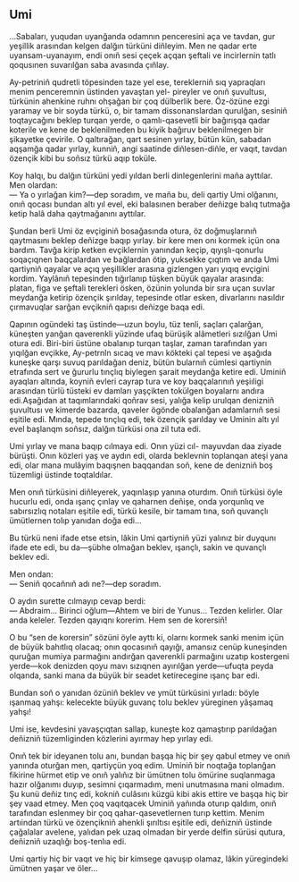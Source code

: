 ## Umi

...Sabaları, yuqudan uyanğanda odamnın penceresini aça ve tavdan, gur yeşillik arasından kelgen dalğın türküni diñleyim.
Men ne qadar erte uyansam-uyanayım, endi onıñ sesi çeçek açqan şeftali ve incirlernin tatlı qoqusınen suvarılğan saba avasında çıñlay.

Ay-petriniñ qudretli töpesinden taze yel ese, tereklerniñ sıq yapraqları menim penceremnin üstinden yavaştan yel- pireyler ve onıñ şuvultusı, türkünin ahenkine ruhnı ohşağan bir çoq dülberlik bere.
Öz-özüne ezgi yaramay ve bir soyda türkü, o, bir tamam dissonanslardan qurulğan, sesiniñ toqtaycağını beklep turqan yerde, o qamlı-qasevetli bir bağırışqa qadar koterile ve kene de beklenilmeden bu kiyik bağıruv beklenilmegen bir şikayetke çevirile.
O qaltırağan, qart sesinen yırlay, bütün kün, sabadan aqşamğa qadar yırlay, kunniñ, angi saatinde diñlesen-diñle, er vaqıt, tavdan özençik kibi bu soñsız türkü aqıp toküle.

Koy halqı, bu dalğın türküni yedi yıldan berli dinlegenlerini maña ayttılar.
Men olardan:  
— Ya o yırlağan kim?—dep soradım, ve maña bu, deli qartiy Umi olğanını, onıñ qocası bundan altı yıl evel, eki balasınen beraber deñizge balıq tutmağa ketip halâ daha qaytmağanını ayttılar.

Şundan berli Umi öz evçiginiñ bosağasında otura, öz doğmuşlarınıñ qaytmasını beklep deñizge baqıp yırlay.
bir kere men onı kormek içün ona bardım.
Tavğa kirip ketken evçiklernin yanından keçip, qıyışlı-qonurlu soqaçıqnen baqçalardan ve bağlardan ötip, yuksekke çıqtım ve anda Umi qartiyniñ qayalar ve açıq yeşillikler arasına gizlengen yarı yıqıq evçigini kordim.
Yaylânıñ tepesinden tığırlanıp tüşken büyük qayalar arasında: platan, figa ve şeftali terekleri ösken, özünin yolunda bir sıra uçan suvlar meydanğa ketirip özençik şırılday, tepesinde otlar esken, divarlarını nasıldır çırmavuqlar sarğan evçikniñ qapısı deñizge baqa edi.

Qapının ogündeki taş üstinde—uzun boylu, tüz tenli, saçları çalarğan, küneşten yanğan qaverenkli yüzinde ufaq bürüşik alâmetleri sızılğan Umi otura edi.
Biri-biri üstüne obalanıp turqan taşlar, zaman tarafından yarı yıqılğan evçikke, Ay-petrnln sıcaq ve mavı kökteki çal tepesi ve aşağıda kuneşke qarşı suvuq parıldağan deniz, bütün bularnıñ cümlesi qartiynin etrafında sert ve ğururlu tınçlıq biylegen şarait meydanğa ketire edi.
Uminiñ ayaqları altında, koyniñ evleri cayrap tura ve koy baqçalarınıñ yeşiıligi arasından türlü tüsteki ev damları yaşçikten tokülgen boyalarnı andıra edi.Aşağıdan at taqımlarındaki qoñrav sesi, yalığa kelip urulqan denizniñ şuvultusı ve kimerde bazarda, qaveler ögönde obalanğan adamlarnıñ sesi eşitile edi.
Mında, tepede tınçlıq edi, tek özençik şarılday ve Uminin altı yıl evel başlanqm soñsız, dalğın türküsi ona zil tuta edi.

Umi yırlay ve mana baqıp cılmaya edi.
Onın yüzi cıl- mayuvdan daa ziyade bürüşti.
Onın közleri yaş ve aydın edi, olarda beklevnin toplanqan ateşi yana edi, olar mana mulâyim baqışnen baqqandan soñ, kene de denizniñ boş tüzemligi üstinde toqtaldılar.

Men onıñ türküsini diñleyerek, yaqınlaşıp yanına oturdım.
Onıñ türküsi öyle hucurlu edi, onda ışanç çınlay ve qaharnen deñişe, onda yorqunlıq ve sabırsızlıq notaları eşitile edi, türkü kesile, bir tamam tına, soñ quvançlı ümütlernen tolıp yanıdan doğa edi...

Bu türkü neni ifade etse etsin, lâkin Umi qartiyniñ yüzi yalınız bir duyqunı ifade ete edi, bu da—şübhe olmağan beklev, ışançlı, sakin ve quvançlı beklev edi.

Men ondan:  
— Seniñ qocañnıñ adı ne?—dep soradım.

O aydın surette cılmayıp cevap berdi:  
— Abdraim...
Birinci oğlum—Ahtem ve biri de Yunus...
Tezden kelirler.
Olar anda keleler.
Tezden qayıqnı korerim.
Hem sen de korersiñ!

O bu “sen de korersin” sözüni öyle ayttı ki, olarnı kormek sanki menim içün de büyük bahıtlıq olacaq; onın qocasınıñ qayığı, amansız cenüp kuneşinden quruğan mumiya parmağını andırğan qaverenkli parmağını uzatıp kostergeni yerde—kok denizden qoyu mavı sızıqnen ayırılğan yerde—ufuqta peyda olqanda, sanki mana da büyük bir seadet ketirecegine ışanç bar edi.

Bundan soñ o yanıdan özüniñ beklev ve ymüt türküsini yırladı: böyle ışanmaq yahşı: kelecekte büyük guvanç tolu beklev yüreginen yâşamaq yahşı!

Umi ise, kevdesini yavaşçıqtan sallap, kuneşte koz qamaştırıp parıldağan deñizniñ tüzemliginden közlerini ayırmay hep yırlay edi.

Onıñ tek bir ideyanen tolu anı, bundan başqa hiç bir şey qabul etmey ve onıñ yanında oturğan men, qartiyçün yoq edim.
Uminiñ bir noqtağa toplanğan fikirine hürmet etip ve onıñ yalıñız bir ümütnen tolu ömürine suqlanmaga hazır olğanımı duyıp, sesimni çıqarmadım, meni unutmasına mani olmadım.
Şu kunü deñiz tınç edi, kokniñ culâsını küzgü kibi akis ettire ve başqa hiç bir şey vaad etmey.
Men çoq vaqıtqacek Uminiñ yañında oturıp qaldım, onıñ tarafından eslenmey bir çoq qahar-qasevetlernen turıp kettim.
Menim artıindan türkü ve özençikniñ ahenkli şırıltısı eşitile edi, deñizniñ üstinde çağalalar avelene, yalıdan pek uzaq olmadan bir yerde delfin sürüsi qutura, deñizniñ uzaqlığı boş-tenlıa edi.

Umi qartiy hiç bir vaqıt ve hiç bir kimsege qavuşıp olamaz, lâkin yüregindeki ümütnen yaşar ve öler...
